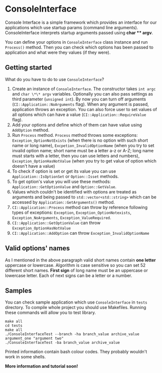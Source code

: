 ConsoleInterface
================

Console Interface is a simple framework which provides an interface for our applications which use startup params (command line arguments). ConsoleInterface interprets startup arguments passed using __char \*\* argv__.

You can define your options in `ConsoleInterface` class instance and run `Process()` method. Then you can check which options has been passed to application and what were they values (if they were).

Getting started
---------------

What do you have to do to use `ConsoleInterface`?

1. Create an instance of `ConsoleInterface`. The constructor takes `int argc` and `char \*\* argv` variables. Optionally you can also pass settings as third parameter (`unsigned int`). By now you can turn off arguments (`CI::Application::NoArguments` flag). When any argument is passed, application throws an exception. You can also force user to set values of all options which can have a value (`CI::Application::RequireValue` flag).
2. Add your options and define which of them can have value using `AddOption` method.
3. Run `Process` method. `Process` method throws some exceptions: `Exception_OptionNotExists` (when there is no option with such short name or long name), `Excpetion_InvalidOptionName` (when you try to set invalid option name; short name must be a letter a-z or A-Z; long name must starts with a letter, then you can use letters and numbers), `Exception_OptionHasNotValue` (when you try to get value of option which doesn't have a value)
4. To check if option is set or get its value you can use `Application::IsOptionSet` or `Option::Isset` methods.
5. To get option's value you will use these methods: `Application::GetOptionValue` and `Option::GetValue`.
6. Values which couldn't be identified with options are treated as arguments and being passed to `std::vector<std::string>` which can be accessed by `Application::GetArguments()` method.
7. `CI::Application::Process` method can throw by reference following types of exceptions: `Exception`, `Exception_OptionNotexists`, `Exception_NoArguments`, `Exception_ValueRequired`.
8. `CI::Application::GetOptionValue` can throw `Exception_OptionHasNotValue`
9. `CI::Application::AddOption` can throw `Exception_InvalidOptionName`

Valid options' names
--------------------

As I mentioned in the above paragraph valid short names contain __one letter__ uppercase or lowercase. Algorithm is case sensitive so you can set 52 different short names. __First sign__ of long name must be an uppercase or lowercase letter. Each of next signs can be a letter or a number.

Samples
-------

You can check sample application which use `ConsoleInterface` in `tests` directory. To compile whole project you should use Makefiles. Running these commands will allow you to test library.

	make all
	cd tests
	make all
	./ConsoleInterfaceTest --branch -ha branch_value archive_value argument_one "argument two"
	./ConsoleInterfaceTest -ba branch_value archive_value

Printed information contain bash colour codes. They probably wouldn't work in some shells.

__More information and tutorial soon!__
